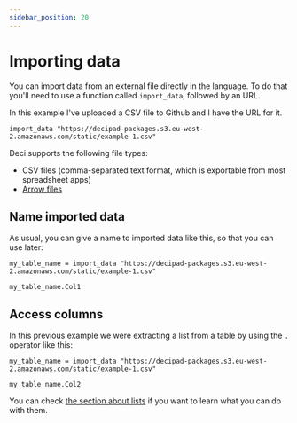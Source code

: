 ```yaml
---
sidebar_position: 20
---
```


# Importing data

You can import data from an external file directly in the language. To do that you'll need to use a function called `import_data`, followed by an URL.

In this example I've uploaded a CSV file to Github and I have the URL for it.

```deci live
import_data "https://decipad-packages.s3.eu-west-2.amazonaws.com/static/example-1.csv"
```

Deci supports the following file types:

- CSV files (comma-separated text format, which is exportable from most spreadsheet apps)
- [Arrow files](https://arrow.apache.org)

## Name imported data

As usual, you can give a name to imported data like this, so that you can use later:

```deci live
my_table_name = import_data "https://decipad-packages.s3.eu-west-2.amazonaws.com/static/example-1.csv"

my_table_name.Col1
```

## Access columns

In this previous example we were extracting a list from a table by using the `.` operator like this:

```deci live
my_table_name = import_data "https://decipad-packages.s3.eu-west-2.amazonaws.com/static/example-1.csv"

my_table_name.Col2
```

You can check [the section about lists](/docs/lists) if you want to learn what you can do with them.
